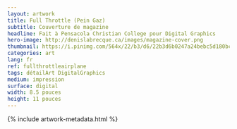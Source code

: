 ```yaml
---
layout: artwork
title: Full Throttle (Pein Gaz)
subtitle: Couverture de magazine
headline: Fait à Pensacola Christian College pour Digital Graphics
hero-image: http://denislabrecque.ca/images/magazine-cover.png
thumbnail: https://i.pinimg.com/564x/22/b3/d6/22b3d6b0247a24bebc5d180bc4784706.jpg
categories: art
lang: fr
ref: fullthrottleairplane
tags: détailArt DigitalGraphics
medium: impression
surface: digital
width: 8.5 pouces
height: 11 pouces
---
```

{% include artwork-metadata.html %}

